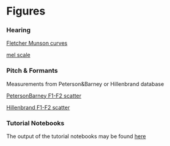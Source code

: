 # Figures


### Hearing

[Fletcher Munson curves](Fletcher_Munson.jpg)

[mel scale](mel_scale.jpg)

### Pitch & Formants
Measurements from Peterson&Barney or Hillenbrand database

[PetersonBarney F1-F2 scatter](pb_fig3.png)

[Hillenbrand F1-F2 scatter]()

### Tutorial Notebooks

The output of the tutorial notebooks may be found [here](https://compi1234.github.io/spchlab/Tutorials)

